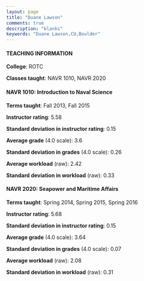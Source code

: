 ```yaml
---
layout: page
title: "Duane Lawson" 
comments: true
description: "blanks"
keywords: "Duane Lawson,CU,Boulder"
---
```

<head>
<script src="https://ajax.googleapis.com/ajax/libs/jquery/2.1.3/jquery.min.js"></script>
<script src="https://dl.dropboxusercontent.com/s/pc42nxpaw1ea4o9/highcharts.js?dl=0"></script>
<!-- <script src="../assets/js/highcharts.js"></script> -->
<style type="text/css">@font-face {
	font-family: "Bebas Neue";
	src: url(https://www.filehosting.org/file/details/544349/BebasNeue Regular.otf) format("opentype");
	}
	h1.Bebas { 
		font-family: "Bebas Neue", Verdana, Tahoma;
	}
</style>
</head>
	   
#### TEACHING INFORMATION

**College**: ROTC

**Classes taught**: NAVR 1010, NAVR 2020

#### NAVR 1010: Introduction to Naval Science

**Terms taught**: Fall 2013, Fall 2015

**Instructor rating**: 5.58

**Standard deviation in instructor rating**: 0.15

**Average grade** (4.0 scale): 3.6

**Standard deviation in grades** (4.0 scale): 0.26

**Average workload** (raw): 2.42

**Standard deviation in workload** (raw): 0.33

#### NAVR 2020: Seapower and Maritime Affairs

**Terms taught**: Spring 2014, Spring 2015, Spring 2016

**Instructor rating**: 5.68

**Standard deviation in instructor rating**: 0.15

**Average grade** (4.0 scale): 3.64

**Standard deviation in grades** (4.0 scale): 0.07

**Average workload** (raw): 2.08

**Standard deviation in workload** (raw): 0.31

